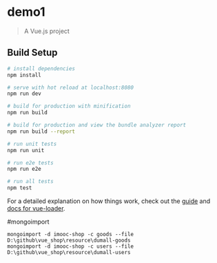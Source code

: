# demo1

> A Vue.js project

## Build Setup

```bash
# install dependencies
npm install

# serve with hot reload at localhost:8080
npm run dev

# build for production with minification
npm run build

# build for production and view the bundle analyzer report
npm run build --report

# run unit tests
npm run unit

# run e2e tests
npm run e2e

# run all tests
npm test
```

For a detailed explanation on how things work, check out the [guide](http://vuejs-templates.github.io/webpack/) and [docs for vue-loader](http://vuejs.github.io/vue-loader).

#mongoimport

```shell
mongoimport -d imooc-shop -c goods --file D:\github\vue_shop\resource\dumall-goods
mongoimport -d imooc-shop -c users --file D:\github\vue_shop\resource\dumall-users
```
